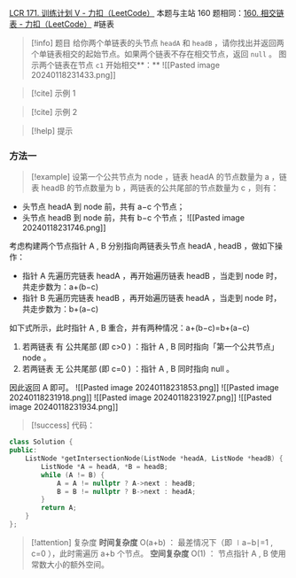 [LCR 171. 训练计划 V - 力扣（LeetCode）](https://leetcode.cn/problems/liang-ge-lian-biao-de-di-yi-ge-gong-gong-jie-dian-lcof/description/)
本题与主站 160 题相同：[160. 相交链表 - 力扣（LeetCode）](https://leetcode.cn/problems/intersection-of-two-linked-lists/description/)
#链表

> [!info] 题目
> 给你两个单链表的头节点 `headA` 和 `headB` ，请你找出并返回两个单链表相交的起始节点。如果两个链表不存在相交节点，返回 `null` 。
> 图示两个链表在节点 `c1` 开始相交**：**
> ![[Pasted image 20240118231433.png]]

> [!cite] 示例 1
> 

> [!cite] 示例 2
> 

> [!help] 提示
> 
### 方法一
> [!example] 
设第一个公共节点为 node ，链表 headA 的节点数量为 a ，链表 headB 的节点数量为 b ，两链表的公共尾部的节点数量为 c ，则有：

- 头节点 headA 到 node 前，共有 a−c 个节点；
- 头节点 headB 到 node 前，共有 b−c 个节点；
![[Pasted image 20240118231746.png]]

考虑构建两个节点指针 A​ , B 分别指向两链表头节点 headA , headB ，做如下操作：

- 指针 A 先遍历完链表 headA ，再开始遍历链表 headB ，当走到 node 时，共走步数为：a+(b−c)
- 指针 B 先遍历完链表 headB ，再开始遍历链表 headA ，当走到 node 时，共走步数为：b+(a−c)

如下式所示，此时指针 A , B 重合，并有两种情况：a+(b−c)=b+(a−c)
1. 若两链表 有 公共尾部 (即 c>0 ) ：指针 A , B 同时指向「第一个公共节点」node 。
2. 若两链表 无 公共尾部 (即 c=0 ) ：指针 A , B 同时指向 null 。

因此返回 A 即可。
![[Pasted image 20240118231853.png]]
![[Pasted image 20240118231918.png]]
![[Pasted image 20240118231927.png]]
![[Pasted image 20240118231934.png]]
> [!success] 代码：
```cpp
class Solution {
public:
    ListNode *getIntersectionNode(ListNode *headA, ListNode *headB) {
        ListNode *A = headA, *B = headB;
        while (A != B) {
            A = A != nullptr ? A->next : headB;
            B = B != nullptr ? B->next : headA;
        }
        return A;
    }
};
```
> [!attention] 复杂度
> **时间复杂度** O(a+b) ： 最差情况下（即 ∣a−b∣=1 , c=0 ），此时需遍历 a+b 个节点。
**空间复杂度** O(1) ： 节点指针 A , B 使用常数大小的额外空间。



